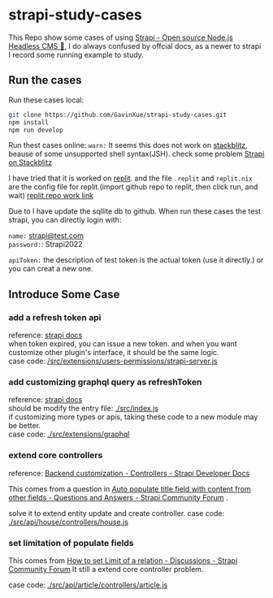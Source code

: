# strapi-study-cases

This Repo show some cases of using [Strapi - Open source Node.js Headless CMS 🚀](https://strapi.io/), I do always confused by offcial docs, as a newer to strapi I record some running example to study.

## Run the cases

Run these cases local:

```sh
git clone https://github.com/GavinXue/strapi-study-cases.git
npm install
npm run develop
```

Run thest cases online: `warn:` It seems this does not work on [stackblitz](https://stackblitz.com/), beause of some unsupported shell syntax(JSH). check some problem [Strapi on Stackblitz](https://forum.strapi.io/t/strapi-on-stackblitz/16323)

I have tried that it is worked on [replit](https://replit.com/). and the file `.replit` and `replit.nix` are the config file for replit.(import github repo to replit, then click run, and wait)
[replit repo work link](https://strapi-study-cases.gavinxue1.repl.co/admin/auth/login)

Due to I have update the sqllite db to github. When run these cases the test strapi, you can directly login with:

`name:` strapi@test.com  
`password:`: Strapi2022

`apiToken:` the description of test token is the actual token (use it directly.) or you can creat a new one.

## Introduce Some Case

### add a refresh token api

reference: [strapi docs](https://docs.strapi.io/developer-docs/latest/development/plugins-extension.html#extending-a-plugin-s-interface)  
when token expired, you can issue a new token. and when you want customize other plugin's interface, it should be the same logic.  
case code: [/src/extensions/users-permissions/strapi-server.js](src/extensions/users-permissions/strapi-server.js)

### add customizing graphql query as refreshToken

reference: [strapi docs](https://docs.strapi.io/developer-docs/latest/plugins/graphql.html#customization)  
should be modify the entry file: [./src/index.js](src/index.js)  
if customizing more types or apis, taking these code to a new module may be better.  
case code: [./src/extensions/graphql](src/extensions/graphql/customizeExt.js)

### extend core controllers

reference: [Backend customization - Controllers - Strapi Developer Docs](https://docs.strapi.io/developer-docs/latest/development/backend-customization/controllers.html#extending-core-controllers)

This comes from a question in [Auto populate title field with content from other fields - Questions and Answers - Strapi Community Forum](https://forum.strapi.io/t/auto-populate-title-field-with-content-from-other-fields/17266/3) .

solve it to extend entity update and create controller. case code: [./src/api/house/controllers/house.js](src/api/house/controllers/house.js)

### set limitation of populate fields

This comes from [How to set Limit of a relation - Discussions - Strapi Community Forum](https://forum.strapi.io/t/how-to-set-limit-of-a-relation/16952)
It still a extend core controller problem.

case code: [./src/api/article/controllers/article.js](src/api/article/controllers/article.js)
